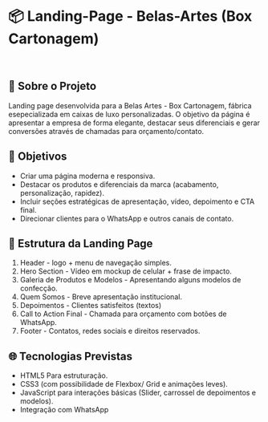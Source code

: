 # 📦 Landing-Page - Belas-Artes (Box Cartonagem)

<br> 

## 📖 Sobre o Projeto

Landing page desenvolvida para a Belas Artes - Box Cartonagem, fábrica esepecializada em caixas de luxo personalizadas. O objetivo da página é apresentar a empresa de forma elegante, destacar seus diferenciais e gerar conversões através de chamadas para orçamento/contato.

## 🎯 Objetivos

- Criar uma página moderna e responsiva.
- Destacar os produtos e diferenciais da marca (acabamento, personalização, rapidez).
- Incluir seções estratégicas de apresentação, vídeo, depoimento e CTA final.
- Direcionar clientes para o WhatsApp e outros canais de contato.

## 🔨 Estrutura da Landing Page 

1. Header - logo + menu de navegação simples.
2. Hero Section - Vídeo em mockup de celular + frase de impacto.
3. Galeria de Produtos e Modelos - Apresentando alguns modelos de confecção.
4. Quem Somos - Breve apresentação institucional.
5. Depoimentos - Clientes satisfeitos (textos)
6. Call to Action Final - Chamada para orçamento com botões de WhatsApp.
7. Footer - Contatos, redes sociais e direitos reservados.

## 🌐 Tecnologias Previstas 

- HTML5 Para estruturação.
- CSS3 (com possibilidade de Flexbox/ Grid e animações leves).
- JavaScript para interações básicas (Slider, carrossel de depoimentos e modelos).
- Integração com WhatsApp





